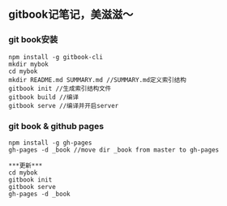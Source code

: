 ## gitbook记笔记，美滋滋～

### git book安装
```
npm install -g gitbook-cli
mkdir mybok
cd mybok
mkdir README.md SUMMARY.md //SUMMARY.md定义索引结构
gitbook init //生成索引结构文件
gitbook build //编译
gitbook serve //编译并开启server
```

### git book & github pages
```
npm install -g gh-pages
gh-pages -d _book //move dir _book from master to gh-pages
```

```
***更新***
cd mybok
gitbook init
gitbook serve
gh-pages -d _book
```